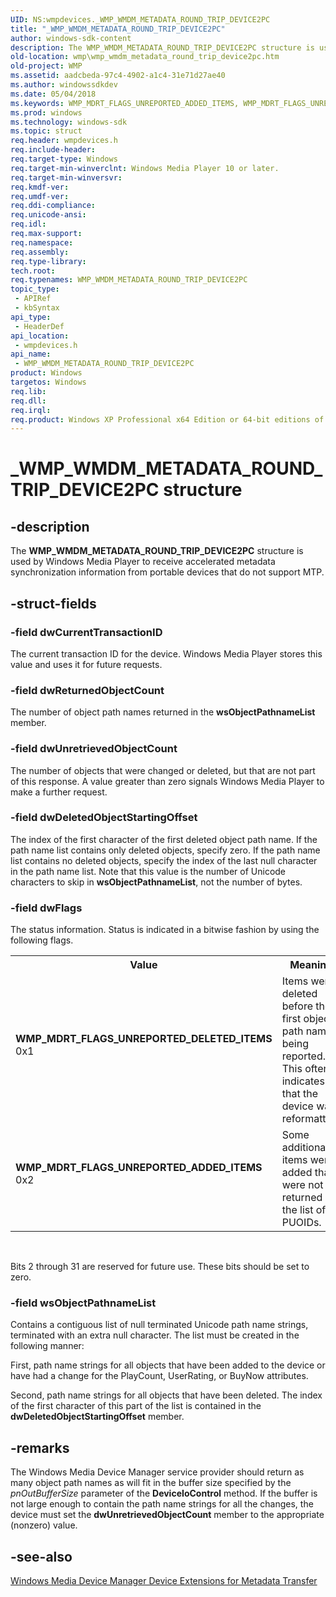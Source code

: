```yaml
---
UID: NS:wmpdevices._WMP_WMDM_METADATA_ROUND_TRIP_DEVICE2PC
title: "_WMP_WMDM_METADATA_ROUND_TRIP_DEVICE2PC"
author: windows-sdk-content
description: The WMP_WMDM_METADATA_ROUND_TRIP_DEVICE2PC structure is used by Windows Media Player to receive accelerated metadata synchronization information from portable devices that do not support MTP.
old-location: wmp\wmp_wmdm_metadata_round_trip_device2pc.htm
old-project: WMP
ms.assetid: aadcbeda-97c4-4902-a1c4-31e71d27ae40
ms.author: windowssdkdev
ms.date: 05/04/2018
ms.keywords: WMP_MDRT_FLAGS_UNREPORTED_ADDED_ITEMS, WMP_MDRT_FLAGS_UNREPORTED_DELETED_ITEMS, WMP_WMDM_DEVICE2PC, WMP_WMDM_METADATA_ROUND_TRIP_DEVICE2PC, WMP_WMDM_METADATA_ROUND_TRIP_DEVICE2PC structure [Windows Media Player], _WMP_WMDM_METADATA_ROUND_TRIP_DEVICE2PC, wmp.wmp_wmdm_metadata_round_trip_device2pc, wmpdevices/WMP_WMDM_METADATA_ROUND_TRIP_DEVICE2PC
ms.prod: windows
ms.technology: windows-sdk
ms.topic: struct
req.header: wmpdevices.h
req.include-header: 
req.target-type: Windows
req.target-min-winverclnt: Windows Media Player 10 or later.
req.target-min-winversvr: 
req.kmdf-ver: 
req.umdf-ver: 
req.ddi-compliance: 
req.unicode-ansi: 
req.idl: 
req.max-support: 
req.namespace: 
req.assembly: 
req.type-library: 
tech.root: 
req.typenames: WMP_WMDM_METADATA_ROUND_TRIP_DEVICE2PC
topic_type:
 - APIRef
 - kbSyntax
api_type:
 - HeaderDef
api_location:
 - wmpdevices.h
api_name:
 - WMP_WMDM_METADATA_ROUND_TRIP_DEVICE2PC
product: Windows
targetos: Windows
req.lib: 
req.dll: 
req.irql: 
req.product: Windows XP Professional x64 Edition or 64-bit editions of     Windows Server 2003
---
```


# _WMP_WMDM_METADATA_ROUND_TRIP_DEVICE2PC structure


## -description


The <b>WMP_WMDM_METADATA_ROUND_TRIP_DEVICE2PC</b> structure is used by Windows Media Player to receive accelerated metadata synchronization information from portable devices that do not support MTP.


## -struct-fields




### -field dwCurrentTransactionID

The current transaction ID for the device. Windows Media Player stores this value and uses it for future requests.


### -field dwReturnedObjectCount

The number of object path names returned in the <b>wsObjectPathnameList</b> member.


### -field dwUnretrievedObjectCount

The number of objects that were changed or deleted, but that are not part of this response. A value greater than zero signals Windows Media Player to make a further request.


### -field dwDeletedObjectStartingOffset

The index of the first character of the first deleted object path name. If the path name list contains only deleted objects, specify zero. If the path name list contains no deleted objects, specify the index of the last null character in the path name list. Note that this value is the number of Unicode characters to skip in <b>wsObjectPathnameList</b>, not the number of bytes.


### -field dwFlags

The status information. Status is indicated in a bitwise fashion by using the following flags.

<table>
<tr>
<th>Value</th>
<th>Meaning</th>
</tr>
<tr>
<td width="40%"><a id="WMP_MDRT_FLAGS_UNREPORTED_DELETED_ITEMS"></a><a id="wmp_mdrt_flags_unreported_deleted_items"></a><dl>
<dt><b>WMP_MDRT_FLAGS_UNREPORTED_DELETED_ITEMS</b></dt>
<dt>0x1</dt>
</dl>
</td>
<td width="60%">
Items were deleted before the first object path name being reported. This often indicates that the device was reformatted.

</td>
</tr>
<tr>
<td width="40%"><a id="WMP_MDRT_FLAGS_UNREPORTED_ADDED_ITEMS"></a><a id="wmp_mdrt_flags_unreported_added_items"></a><dl>
<dt><b>WMP_MDRT_FLAGS_UNREPORTED_ADDED_ITEMS</b></dt>
<dt>0x2</dt>
</dl>
</td>
<td width="60%">
Some additional items were added that were not returned in the list of PUOIDs.

</td>
</tr>
</table>
 

Bits 2 through 31 are reserved for future use. These bits should be set to zero.


### -field wsObjectPathnameList

Contains a contiguous list of null terminated Unicode path name strings, terminated with an extra null character. The list must be created in the following manner:

First, path name strings for all objects that have been added to the device or have had a change for the PlayCount, UserRating, or BuyNow attributes.

Second, path name strings for all objects that have been deleted. The index of the first character of this part of the list is contained in the <b>dwDeletedObjectStartingOffset</b> member.


## -remarks



The Windows Media Device Manager service provider should return as many object path names as will fit in the buffer size specified by the <i>pnOutBufferSize</i> parameter of the <b>DeviceIoControl</b> method. If the buffer is not large enough to contain the path name strings for all the changes, the device must set the <b>dwUnretrievedObjectCount</b> member to the appropriate (nonzero) value.




## -see-also




<a href="https://msdn.microsoft.com/c1d84225-b5b1-4f9e-8694-a229653e53de">Windows Media Device Manager Device Extensions for Metadata Transfer</a>
 

 


